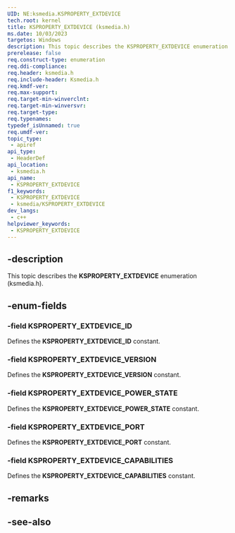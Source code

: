 ```yaml
---
UID: NE:ksmedia.KSPROPERTY_EXTDEVICE
tech.root: kernel
title: KSPROPERTY_EXTDEVICE (ksmedia.h)
ms.date: 10/03/2023
targetos: Windows
description: This topic describes the KSPROPERTY_EXTDEVICE enumeration (ksmedia.h).
prerelease: false
req.construct-type: enumeration
req.ddi-compliance: 
req.header: ksmedia.h
req.include-header: Ksmedia.h
req.kmdf-ver: 
req.max-support: 
req.target-min-winverclnt: 
req.target-min-winversvr: 
req.target-type: 
req.typenames: 
typedef_isUnnamed: true
req.umdf-ver: 
topic_type:
 - apiref
api_type:
 - HeaderDef
api_location:
 - ksmedia.h
api_name:
 - KSPROPERTY_EXTDEVICE
f1_keywords:
 - KSPROPERTY_EXTDEVICE
 - ksmedia/KSPROPERTY_EXTDEVICE
dev_langs:
 - c++
helpviewer_keywords:
 - KSPROPERTY_EXTDEVICE
---
```


## -description

This topic describes the **KSPROPERTY_EXTDEVICE** enumeration (ksmedia.h).

## -enum-fields

### -field KSPROPERTY_EXTDEVICE_ID

Defines the **KSPROPERTY_EXTDEVICE_ID** constant.

### -field KSPROPERTY_EXTDEVICE_VERSION

Defines the **KSPROPERTY_EXTDEVICE_VERSION** constant.

### -field KSPROPERTY_EXTDEVICE_POWER_STATE

Defines the **KSPROPERTY_EXTDEVICE_POWER_STATE** constant.

### -field KSPROPERTY_EXTDEVICE_PORT

Defines the **KSPROPERTY_EXTDEVICE_PORT** constant.

### -field KSPROPERTY_EXTDEVICE_CAPABILITIES

Defines the **KSPROPERTY_EXTDEVICE_CAPABILITIES** constant.

## -remarks

## -see-also
